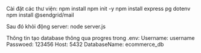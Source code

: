 Cài đặt các thư viện:
npm install
npm init -y
npm install express pg dotenv
npm install @sendgrid/mail

Sau đó khỏi động server:
node server.js

Thông tin tạo database thông qua progres trong .env:
Username: username
Passwoed: 123456
Host: 5432
DatabaseName: ecommerce_db
